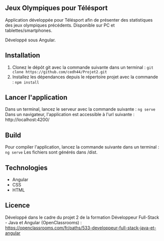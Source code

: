 ## Jeux Olympiques pour Télésport

Application développée pour Télésport afin de présenter des statistiques des jeux olympiques précédents.
Disponible sur PC et tablettes/smartphones.

Développé sous Angular. 

## Installation

1. Clonez le dépôt git avec la commande suivante dans un terminal : `git clone https://github.com/cedh44/Projet2.git`
2. Installez les dépendances depuis le répertoire projet avec la commande : `npm install`

## Lancer l'application

Dans un terminal, lancez le serveur avec la commande suivante : `ng serve`
Dans un navigateur, l'application est accessible à l'url suivante : http://localhost:4200/

## Build

Pour compiler l'application, lancez la commande suivante dans un terminal : `ng serve`
Les fichiers sont générés dans /dist.

## Technologies
- Angular
- CSS
- HTML

## Licence

Développé dans le cadre du projet 2 de la formation Développeur Full-Stack - Java et Angular (OpenClassrooms) : https://openclassrooms.com/fr/paths/533-developpeur-full-stack-java-et-angular
